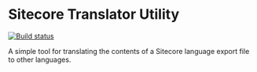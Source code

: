 # Sitecore Translator Utility

[![Build status](https://ci.appveyor.com/api/projects/status/r551h3cw3ob6lq1h?svg=true)](https://ci.appveyor.com/project/BlueWombat/stu)

A simple tool for translating the contents of a Sitecore language export file to other languages.

